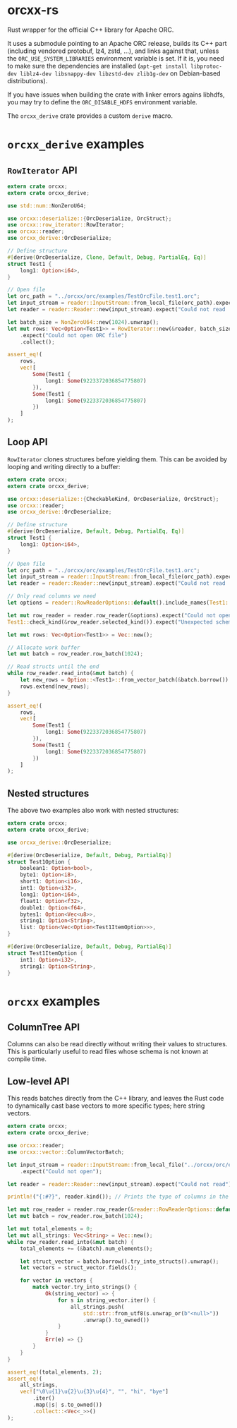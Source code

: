 # orcxx-rs

Rust wrapper for the official C++ library for Apache ORC.

It uses a submodule pointing to an Apache ORC release, builds its C++ part
(including vendored protobuf, lz4, zstd, ...), and links against that,
unless the `ORC_USE_SYSTEM_LIBRARIES` environment variable is set.
If it is, you need to make sure the dependencies are installed
(`apt-get install libprotoc-dev liblz4-dev libsnappy-dev libzstd-dev zlib1g-dev`
on Debian-based distributions).

If you have issues when building the crate with linker errors agains libhdfs,
you may try to define the `ORC_DISABLE_HDFS` environment variable.

The `orcxx_derive` crate provides a custom `derive` macro.

# `orcxx_derive` examples

## `RowIterator` API

<!-- Keep this in sync with orcxx_derive/src/lib.rs -->

```rust
extern crate orcxx;
extern crate orcxx_derive;

use std::num::NonZeroU64;

use orcxx::deserialize::{OrcDeserialize, OrcStruct};
use orcxx::row_iterator::RowIterator;
use orcxx::reader;
use orcxx_derive::OrcDeserialize;

// Define structure
#[derive(OrcDeserialize, Clone, Default, Debug, PartialEq, Eq)]
struct Test1 {
    long1: Option<i64>,
}

// Open file
let orc_path = "../orcxx/orc/examples/TestOrcFile.test1.orc";
let input_stream = reader::InputStream::from_local_file(orc_path).expect("Could not open .orc");
let reader = reader::Reader::new(input_stream).expect("Could not read .orc");

let batch_size = NonZeroU64::new(1024).unwrap();
let mut rows: Vec<Option<Test1>> = RowIterator::new(&reader, batch_size)
    .expect("Could not open ORC file")
    .collect();

assert_eq!(
    rows,
    vec![
        Some(Test1 {
            long1: Some(9223372036854775807)
        }),
        Some(Test1 {
            long1: Some(9223372036854775807)
        })
    ]
);
```

## Loop API

`RowIterator` clones structures before yielding them. This can be avoided by looping
and writing directly to a buffer:

<!-- Keep this in sync with orcxx_derive/src/lib.rs -->

```rust
extern crate orcxx;
extern crate orcxx_derive;

use orcxx::deserialize::{CheckableKind, OrcDeserialize, OrcStruct};
use orcxx::reader;
use orcxx_derive::OrcDeserialize;

// Define structure
#[derive(OrcDeserialize, Default, Debug, PartialEq, Eq)]
struct Test1 {
    long1: Option<i64>,
}

// Open file
let orc_path = "../orcxx/orc/examples/TestOrcFile.test1.orc";
let input_stream = reader::InputStream::from_local_file(orc_path).expect("Could not open .orc");
let reader = reader::Reader::new(input_stream).expect("Could not read .orc");

// Only read columns we need
let options = reader::RowReaderOptions::default().include_names(Test1::columns());

let mut row_reader = reader.row_reader(&options).expect("Could not open ORC file");
Test1::check_kind(&row_reader.selected_kind()).expect("Unexpected schema");

let mut rows: Vec<Option<Test1>> = Vec::new();

// Allocate work buffer
let mut batch = row_reader.row_batch(1024);

// Read structs until the end
while row_reader.read_into(&mut batch) {
    let new_rows = Option::<Test1>::from_vector_batch(&batch.borrow()).unwrap();
    rows.extend(new_rows);
}

assert_eq!(
    rows,
    vec![
        Some(Test1 {
            long1: Some(9223372036854775807)
        }),
        Some(Test1 {
            long1: Some(9223372036854775807)
        })
    ]
);
```

## Nested structures

The above two examples also work with nested structures:

```rust
extern crate orcxx;
extern crate orcxx_derive;

use orcxx_derive::OrcDeserialize;

#[derive(OrcDeserialize, Default, Debug, PartialEq)]
struct Test1Option {
    boolean1: Option<bool>,
    byte1: Option<i8>,
    short1: Option<i16>,
    int1: Option<i32>,
    long1: Option<i64>,
    float1: Option<f32>,
    double1: Option<f64>,
    bytes1: Option<Vec<u8>>,
    string1: Option<String>,
    list: Option<Vec<Option<Test1ItemOption>>>,
}

#[derive(OrcDeserialize, Default, Debug, PartialEq)]
struct Test1ItemOption {
    int1: Option<i32>,
    string1: Option<String>,
}
```

# `orcxx` examples

## ColumnTree API

Columns can also be read directly without writing their values to structures.
This is particularly useful to read files whose schema is not known at compile time.

## Low-level API

This reads batches directly from the C++ library, and leaves the Rust code to dynamically
cast base vectors to more specific types; here string vectors.

```rust
extern crate orcxx;
extern crate orcxx_derive;

use orcxx::reader;
use orcxx::vector::ColumnVectorBatch;

let input_stream = reader::InputStream::from_local_file("../orcxx/orc/examples/TestOrcFile.test1.orc")
    .expect("Could not open");

let reader = reader::Reader::new(input_stream).expect("Could not read");

println!("{:#?}", reader.kind()); // Prints the type of columns in the file

let mut row_reader = reader.row_reader(&reader::RowReaderOptions::default()).unwrap();
let mut batch = row_reader.row_batch(1024);

let mut total_elements = 0;
let mut all_strings: Vec<String> = Vec::new();
while row_reader.read_into(&mut batch) {
    total_elements += (&batch).num_elements();

    let struct_vector = batch.borrow().try_into_structs().unwrap();
    let vectors = struct_vector.fields();

    for vector in vectors {
        match vector.try_into_strings() {
            Ok(string_vector) => {
                for s in string_vector.iter() {
                    all_strings.push(
                        std::str::from_utf8(s.unwrap_or(b"<null>"))
                        .unwrap().to_owned())
                }
            }
            Err(e) => {}
        }
    }
}

assert_eq!(total_elements, 2);
assert_eq!(
    all_strings,
    vec!["\0\u{1}\u{2}\u{3}\u{4}", "", "hi", "bye"]
        .iter()
        .map(|s| s.to_owned())
        .collect::<Vec<_>>()
);
```
